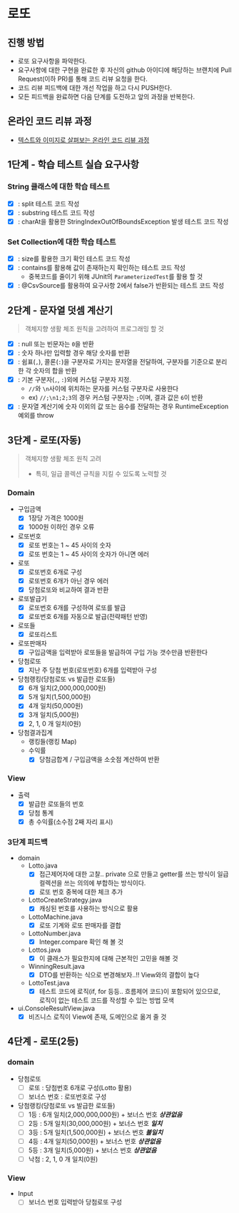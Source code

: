 # 로또
## 진행 방법
* 로또 요구사항을 파악한다.
* 요구사항에 대한 구현을 완료한 후 자신의 github 아이디에 해당하는 브랜치에 Pull Request(이하 PR)를 통해 코드 리뷰 요청을 한다.
* 코드 리뷰 피드백에 대한 개선 작업을 하고 다시 PUSH한다.
* 모든 피드백을 완료하면 다음 단계를 도전하고 앞의 과정을 반복한다.

## 온라인 코드 리뷰 과정
* [텍스트와 이미지로 살펴보는 온라인 코드 리뷰 과정](https://github.com/next-step/nextstep-docs/tree/master/codereview)

## 1단계 - 학습 테스트 실습 요구사항 
### String 클래스에 대한 학습 테스트
- [x] : split 테스트 코드 작성
- [x] : substring 테스트 코드 작성
- [x] : charAt을 활용한 StringIndexOutOfBoundsException 발생 테스트 코드 작성

### Set Collection에 대한 학습 테스트
- [x] : size를 활용한 크기 확인 테스트 코드 작성
- [x] : contains를 활용해 값이 존재하는지 확인하는 테스트 코드 작성
  - 중복코드를 줄이기 위해 JUnit의 `ParameterizedTest`를 활용 할 것
- [x] : @CsvSource를 활용하여 요구사항 2에서 false가 반환되는 테스트 코드 작성

## 2단계 - 문자열 덧셈 계산기
> 객체지향 생활 체조 원칙을 고려하여 프로그래밍 할 것
- [x] : null 또는 빈문자는 `0`을 반환
- [x] : 숫자 하나만 입력할 경우 해당 숫자를 반환
- [x] : 쉼표(`,`), 콜론(`:`)을 구분자로 가지는 문자열을 전달하여, 구분자를 기준으로 분리한 각 숫자의 합을 반환
- [x] : 기본 구분자(`,`, `:`)외에 커스텀 구분자 지정.
  - `//`와 `\n`사이에 위치하는 문자를 커스텀 구분자로 사용한다
  - ex) `//;\n1;2;3`의 경우 커스텀 구분자는 `;`이며, 결과 값은 `6`이 반환
- [x] : 문자열 계산기에 숫자 이외의 값 또는 음수를 전달하는 경우 RuntimeException 예외를 throw

## 3단계 - 로또(자동)
> 객체지향 생활 체조 원칙 고려  
>   - 특히, 일급 콜렉션 규칙을 지킬 수 있도록 노력할 것
### Domain
- 구입금액
  - [x] 1장당 가격은 1000원
  - [x] 1000원 이하인 경우 오류
- 로또번호
  - [x] 로또 번호는 1 ~ 45 사이의 숫자
  - [x] 로또 번호는 1 ~ 45 사이의 숫자가 아니면 에러
- 로또 
  - [x] 로또번호 6개로 구성
  - [x] 로또번호 6개가 아닌 경우 에러
  - [x] 당첨로또와 비교하여 결과 반환
- 로또발급기
  - [x] 로또번호 6개를 구성하여 로또를 발급
  - [x] 로또번호 6개를 자동으로 발급(전략패턴 반영)
- 로또들
  - [x] 로또리스트
- 로또판매자
  - [x] 구입금액을 입력받아 로또들을 발급하여 구입 가능 갯수만큼 반환한다
- 당첨로또
  - [x] 지난 주 당첨 번호(로또번호) 6개를 입력받아 구성
- 당첨랭킹(당첨로또 vs 발급한 로또들)
  - [x] 6개 일치(2,000,000,000원)
  - [x] 5개 일치(1,500,000원)
  - [x] 4개 일치(50,000원)
  - [x] 3개 일치(5,000원)
  - [x] 2, 1, 0 개 일치(0원)
- 당첨결과집계
  - 랭킹들(랭킹 Map)
  - 수익률
    - [x] 당첨금합계 / 구입금액을 소숫점 계산하여 반환

### View
- 출력
  - [x] 발급한 로또들의 번호
  - [x] 당첨 통계
  - [x] 총 수익률(소수점 2째 자리 표시)

### 3단계 피드백
- domain 
  - Lotto.java
    - [x] 접근제어자에 대한 고찰.. private 으로 만들고 getter를 쓰는 방식이 일급컬렉션을 쓰는 의의에 부합하는 방식이다.
    - [x] 로또 번호 중복에 대한 체크 추가 
  - LottoCreateStrategy.java
    - [x] 캐싱된 번호를 사용하는 방식으로 활용 
  - LottoMachine.java
    - [x] 로또 기계와 로또 판매자를 결합
  - LottoNumber.java 
    - [x] Integer.compare 확인 해 볼 것
  - Lottos.java
    - [x] 이 클래스가 필요한지에 대해 근본적인 고민을 해볼 것 
  - WinningResult.java
    - [x] DTO를 반환하는 식으로 변경해보자..!! View와의 결합이 높다 
  - LottoTest.java
    - [x] 테스트 코드에 로직(if, for 등등.. 흐름제어 코드)이 포함되어 있으므로,  
      로직이 없는 테스트 코드를 작성할 수 있는 방법 모색
- ui.ConsoleResultView.java 
  - [x] 비즈니스 로직이 View에 존재, 도메인으로 옮겨 줄 것

## 4단계 - 로또(2등)
### domain
- 당첨로또
  - [ ] 로또 : 당첨번호 6개로 구성(Lotto 활용)
  - [ ] 보너스 번호 : 로또번호로 구성
- 당첨랭킹(당첨로또 vs 발급한 로또들)
  - [ ] 1등 : 6개 일치(2,000,000,000원) + 보너스 번호 _**상관없음**_ 
  - [ ] 2등 : 5개 일치(30,000,000원) + 보너스 번호 _**일치**_
  - [ ] 3등 : 5개 일치(1,500,000원) + 보너스 번호 _**불일치**_
  - [ ] 4등 : 4개 일치(50,000원) + 보너스 번호 _**상관없음**_
  - [ ] 5등 : 3개 일치(5,000원) + 보너스 번호 _**상관없음**_
  - [ ] 낙첨 : 2, 1, 0 개 일치(0원)

### View
- Input
  - [ ] 보너스 번호 입력받아 당첨로또 구성